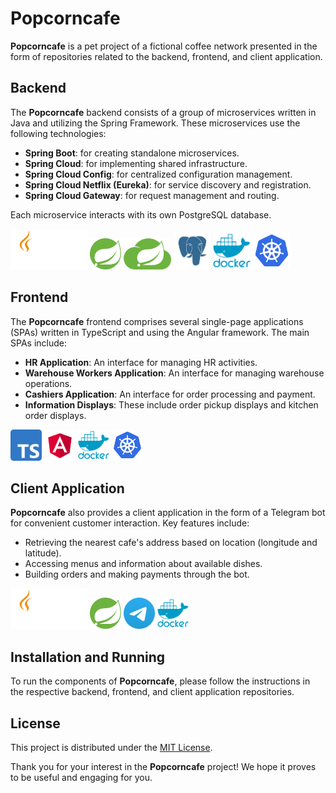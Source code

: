 # Popcorncafe

**Popcorncafe** is a pet project of a fictional coffee network presented in the form of repositories related to the backend, frontend, and client application.

## Backend

The **Popcorncafe** backend consists of a group of microservices written in Java and utilizing the Spring Framework. These microservices use the following technologies:

- **Spring Boot**: for creating standalone microservices.
- **Spring Cloud**: for implementing shared infrastructure.
- **Spring Cloud Config**: for centralized configuration management.
- **Spring Cloud Netflix (Eureka)**: for service discovery and registration.
- **Spring Cloud Gateway**: for request management and routing.

Each microservice interacts with its own PostgreSQL database.
<div>
  <img src="https://github.com/popcorncafe/.github/blob/main/images/logo/java-logo-vector.png?raw=true" height="65">
  <img src="https://github.com/popcorncafe/.github/blob/main/images/logo/spring-logo.svg?raw=true" height="50">
  <img src="https://github.com/popcorncafe/.github/blob/main/images/logo/spring-cloud-logo.png?raw=true" height="50">
  <img src="https://github.com/popcorncafe/.github/blob/main/images/logo/postgres-logo.png?raw=true" width="60">
  <img src="https://github.com/popcorncafe/.github/blob/main/images/logo/docker-logo.png?raw=true" width="60">
  <img src="https://github.com/popcorncafe/.github/blob/main/images/logo/kuber-logo.png?raw=true" width="60">
</div>

## Frontend

The **Popcorncafe** frontend comprises several single-page applications (SPAs) written in TypeScript and using the Angular framework. The main SPAs include:

- **HR Application**: An interface for managing HR activities.
- **Warehouse Workers Application**: An interface for managing warehouse operations.
- **Cashiers Application**: An interface for order processing and payment.
- **Information Displays**: These include order pickup displays and kitchen order displays.

<div>
  <img src="https://github.com/popcorncafe/.github/blob/main/images/logo/ts-logo.png?raw=true" height="50">
  <img src="https://github.com/popcorncafe/.github/blob/main/images/logo/angular-logo.png?raw=true" height="50">
  <img src="https://github.com/popcorncafe/.github/blob/main/images/logo/docker-logo.png?raw=true" width="50">
  <img src="https://github.com/popcorncafe/.github/blob/main/images/logo/kuber-logo.png?raw=true" width="50">
</div>

## Client Application

**Popcorncafe** also provides a client application in the form of a Telegram bot for convenient customer interaction. Key features include:

- Retrieving the nearest cafe's address based on location (longitude and latitude).
- Accessing menus and information about available dishes.
- Building orders and making payments through the bot.

<div>
  <img src="https://github.com/popcorncafe/.github/blob/main/images/logo/java-logo-vector.png?raw=true" height="65">
  <img src="https://github.com/popcorncafe/.github/blob/main/images/logo/spring-logo.svg?raw=true" height="50">
  <img src="https://github.com/popcorncafe/.github/blob/main/images/logo/tg-logo.png?raw=true" height="50">
  <img src="https://github.com/popcorncafe/.github/blob/main/images/logo/docker-logo.png?raw=true" width="50">
</div>

## Installation and Running

To run the components of **Popcorncafe**, please follow the instructions in the respective backend, frontend, and client application repositories.

## License

This project is distributed under the [MIT License](LICENSE).

Thank you for your interest in the **Popcorncafe** project! We hope it proves to be useful and engaging for you.
<!-- 
## Contact

If you have questions or suggestions for improving the project, feel free to contact us:

- Email: [your email]
- Website: [link to your website]
--!>

